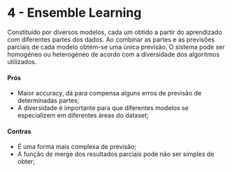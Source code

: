 # 4 - Ensemble Learning

Constituído por diversos modelos, cada um obtido a partir do aprendizado com diferentes partes dos dados. Ao combinar as partes e as previsões parciais de cada modelo obtém-se uma única previsão. O sistema pode ser homogéneo ou heterogéneo de acordo com a diversidade dos algoritmos utilizados.

#### Prós

- Maior accuracy, dá para compensa alguns erros de previsão de determinadas partes;
- A diversidade é importante para que diferentes modelos se especializem em diferentes áreas do dataset;

#### Contras

- É uma forma mais complexa de previsão;
- A função de merge dos resultados parciais pode não ser simples de obter;

